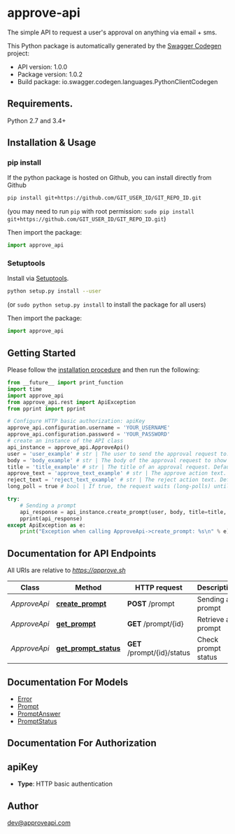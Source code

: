 # approve-api
The simple API to request a user's approval on anything via email + sms.

This Python package is automatically generated by the [Swagger Codegen](https://github.com/swagger-api/swagger-codegen) project:

- API version: 1.0.0
- Package version: 1.0.2
- Build package: io.swagger.codegen.languages.PythonClientCodegen

## Requirements.

Python 2.7 and 3.4+

## Installation & Usage
### pip install

If the python package is hosted on Github, you can install directly from Github

```sh
pip install git+https://github.com/GIT_USER_ID/GIT_REPO_ID.git
```
(you may need to run `pip` with root permission: `sudo pip install git+https://github.com/GIT_USER_ID/GIT_REPO_ID.git`)

Then import the package:
```python
import approve_api 
```

### Setuptools

Install via [Setuptools](http://pypi.python.org/pypi/setuptools).

```sh
python setup.py install --user
```
(or `sudo python setup.py install` to install the package for all users)

Then import the package:
```python
import approve_api
```

## Getting Started

Please follow the [installation procedure](#installation--usage) and then run the following:

```python
from __future__ import print_function
import time
import approve_api
from approve_api.rest import ApiException
from pprint import pprint

# Configure HTTP basic authorization: apiKey
approve_api.configuration.username = 'YOUR_USERNAME'
approve_api.configuration.password = 'YOUR_PASSWORD'
# create an instance of the API class
api_instance = approve_api.ApproveApi()
user = 'user_example' # str | The user to send the approval request to. Can be either an email address or a phone number.
body = 'body_example' # str | The body of the approval request to show the user.
title = 'title_example' # str | The title of an approval request. Defaults to an empty string. (optional)
approve_text = 'approve_text_example' # str | The approve action text. Defaults to 'Approve'. (optional)
reject_text = 'reject_text_example' # str | The reject action text. Defaults to 'Reject'. (optional)
long_poll = true # bool | If true, the request waits (long-polls) until the user responds to the prompt or more than 10 minutes pass. Defaults to false. (optional)

try:
    # Sending a prompt
    api_response = api_instance.create_prompt(user, body, title=title, approve_text=approve_text, reject_text=reject_text, long_poll=long_poll)
    pprint(api_response)
except ApiException as e:
    print("Exception when calling ApproveApi->create_prompt: %s\n" % e)

```

## Documentation for API Endpoints

All URIs are relative to *https://approve.sh*

Class | Method | HTTP request | Description
------------ | ------------- | ------------- | -------------
*ApproveApi* | [**create_prompt**](docs/ApproveApi.md#create_prompt) | **POST** /prompt | Sending a prompt
*ApproveApi* | [**get_prompt**](docs/ApproveApi.md#get_prompt) | **GET** /prompt/{id} | Retrieve a prompt
*ApproveApi* | [**get_prompt_status**](docs/ApproveApi.md#get_prompt_status) | **GET** /prompt/{id}/status | Check prompt status


## Documentation For Models

 - [Error](docs/Error.md)
 - [Prompt](docs/Prompt.md)
 - [PromptAnswer](docs/PromptAnswer.md)
 - [PromptStatus](docs/PromptStatus.md)


## Documentation For Authorization


## apiKey

- **Type**: HTTP basic authentication


## Author

dev@approveapi.com

